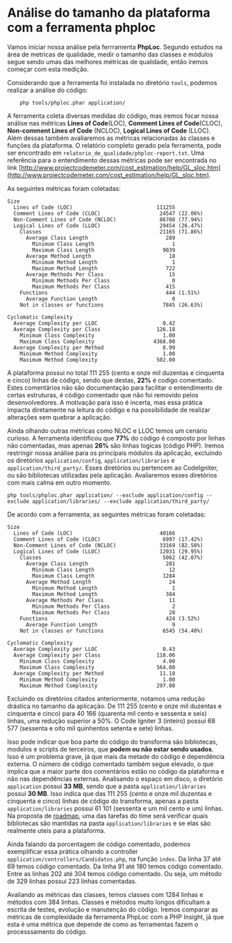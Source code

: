 # Análise do tamanho da plataforma com a ferramenta phploc

Vamos iniciar nossa análise pela ferrramenta **PhpLoc**. Segundo estudos na área de metricas de
qualidade, medir o tamanho das classes e módulos segue sendo umas das melhores métricas de
qualidade, então iremos começar com esta medição.

Considerando que a ferramenta foi instalada no diretório `tools`, 
podemos realizar a análise do código:

		php tools/phploc.phar application/

A ferramenta coleta diversas medidas do código, mas iremos focar nossa análise nas métricas **Lines
of Code**(LOC), **Comment Lines of Code**(CLOC), **Non-comment Lines of Code** (NCLOC), **Logical
Lines of Code** (LLOC). Além dessas também avaliaremos as métricas relacionadas às classes e
funções da plataforma. O relatório completo gerado pela ferramenta, pode ser encontrado em
`relatorio_de_qualidade/phploc-report.txt`. Uma referência para o entendimento dessas métricas 
pode ser encontrada 
no link [http://www.projectcodemeter.com/cost_estimation/help/GL_sloc.htm](http://www.projectcodemeter.com/cost_estimation/help/GL_sloc.htm).

As seguintes métricas foram coletadas:


```
Size
  Lines of Code (LOC)                           111255
  Comment Lines of Code (CLOC)                   24547 (22.06%)
  Non-Comment Lines of Code (NCLOC)              86708 (77.94%)
  Logical Lines of Code (LLOC)                   29454 (26.47%)
    Classes                                      21165 (71.86%)
      Average Class Length                         289
        Minimum Class Length                         1
        Maximum Class Length                      9039
      Average Method Length                         18
        Minimum Method Length                        1
        Maximum Method Length                      722
      Average Methods Per Class                     15
        Minimum Methods Per Class                    0
        Maximum Methods Per Class                  415
    Functions                                      444 (1.51%)
      Average Function Length                        8
    Not in classes or functions                   7845 (26.63%)

Cyclomatic Complexity
  Average Complexity per LLOC                     0.42
  Average Complexity per Class                  126.18
    Minimum Class Complexity                      1.00
    Maximum Class Complexity                   4368.00
  Average Complexity per Method                   8.99
    Minimum Method Complexity                     1.00
    Maximum Method Complexity                   502.00

```

A plataforma possui no total 111 255 (cento e onze mil duzentas e cinquenta e cinco) linhas de código, 
sendo que destas, **22%** é codigo comentado.
Estes comentários não são documentação para facilitar o entendimento de certas estruturas, é código
comentado que não foi removido pelos desenvolvedores. A motivação para isso é incerta, mas essa prática 
impacta diretamente na leitura do código e na possibilidade de realizar alterações sem
quebrar a aplicação.

Ainda olhando outras métricas como NLOC e LLOC temos um cenário curioso. A ferramenta identificou
que **77%** do código é composto por linhas não comentadas, mas apenas **26%** são linhas logicas
(código PHP). Iremos restringir nossa análise para os principais módulos da aplicação, excluindo
os diretórios `application/config`, `application/libraries` e `application/third_party/`. 
Esses diretórios ou pertencem ao CodeIgniter, ou são bibliotecas utilizadas pela aplicação. 
Avaliaremos esses diretórios com mais calma em outro momento.

    php tools/phploc.phar application/ --exclude application/config --exclude application/libraries/ --exclude application/third_party/


De acordo com a ferramenta, as seguintes métricas foram coletadas:

```
Size
  Lines of Code (LOC)                            40166
  Comment Lines of Code (CLOC)                    6997 (17.42%)
  Non-Comment Lines of Code (NCLOC)              33169 (82.58%)
  Logical Lines of Code (LLOC)                   12031 (29.95%)
    Classes                                       5062 (42.07%)
      Average Class Length                         281
        Minimum Class Length                        12
        Maximum Class Length                      1284
      Average Method Length                         24
        Minimum Method Length                        1
        Maximum Method Length                      384
      Average Methods Per Class                     11
        Minimum Methods Per Class                    2
        Maximum Methods Per Class                   28
    Functions                                      424 (3.52%)
      Average Function Length                        9
    Not in classes or functions                   6545 (54.40%)

Cyclomatic Complexity
  Average Complexity per LLOC                     0.43
  Average Complexity per Class                  118.06
    Minimum Class Complexity                      4.00
    Maximum Class Complexity                    564.00
  Average Complexity per Method                  11.18
    Minimum Method Complexity                     1.00
    Maximum Method Complexity                   297.00

```

Excluindo os diretórios citados anteriormente, notamos uma redução drástica no tamanho da aplicação. 
De 111 255 (cento e onze mil duzentas e cinquenta e cinco) para 40 166 (quarenta mil cento e sessenta e seis) linhas, uma redução superior a 50%. O Code Igniter 3 (inteiro) possui 68 577 (sessenta e oito mil quinhentos setenta e sete) linhas. 

Isso pode indicar que boa parte do código do transforma são bibliotecas, modulos e scripts de terceiros, que **podem ou não estar sendo usados**. Isso é um problema grave, já que mais da metade do código é dependência externa. O número de código comentado também segue elevado, o que implica que a maior parte dos comentários estão no código da plataforma e não nas dependências externas. Analisando o espaço em disco, o diretório `application` possui **33 MB**, sendo que a pasta `application/libraries` possui **30 MB**.
Isso indica que das 111 255 (cento e onze mil duzentas e cinquenta e cinco) linhas de código do transforma, apenas a pasta `application/libraries` possui 61 101 (sessenta e um mil cento e um) linhas. Na proposta de [roadmap](./roadmap), uma das tarefas do time será verificar quais bibliotecas são mantidas na pasta `application/libraries` e se elas são realmente uteis para a plataforma.

Ainda falando da porcentagem de código comentado, podemos exemplificar essa prática olhando a
controller `application/controllers/Candidatos.php`, na função `index`. Da linha 37 até 69 temos
código comentado. Da linha 91 até 180 temos código comentado. Entre as linhas 202 até 304 temos código
comentado. Ou seja, um método de 329 linhas possui 223 linhas comentadas.  

Avaliando as métricas das classes, temos classes com 1284 linhas e métodos com 384 linhas.
Classes e métodos muito longos dificultam a escrita de testes, evolução e manutenção do código. 
Iremos comparar as métricas de complexidade da ferramenta PhpLoc com a PHP Insight, 
já que esta é uma métrica que depende de como as ferramentas fazem o processsamento do código.
